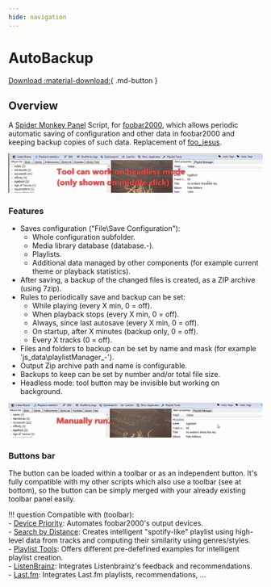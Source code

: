 ```yaml
---
hide: navigation
---
```


# AutoBackup

[Download :material-download:](https://github.com/regorxxx/AutoBackup-SMP){ .md-button }

## Overview

A [Spider Monkey Panel](https://theqwertiest.github.io/foo_spider_monkey_panel) Script, for [foobar2000](https://www.foobar2000.org), 
which allows periodic automatic saving of configuration and other data in foobar2000 and keeping backup copies of such data. 
Replacement of [foo_jesus](https://www.foobar2000.org/components/view/foo_jesus).

![AutoBackup UI](../images/ab_1.gif)

### Features
- Saves configuration ("File\Save Configuration"):
	- Whole configuration subfolder.
	- Media library database (database.-).
	- Playlists.
	- Additional data managed by other components (for example current theme or playback statistics).
- After saving, a backup of the changed files is created, as a ZIP archive (using 7zip).
- Rules to periodically save and backup can be set:
	- While playing (every X min, 0 = off).
	- When playback stops (every X min, 0 = off).
	- Always, since last autosave (every X min, 0 = off).
	- On startup, after X minutes (backup only, 0 = off).
	- Every X tracks (0 = off).
- Files and folders to backup can be set by name and mask (for example 'js_data\\playlistManager_-').
- Output Zip archive path and name is configurable.
- Backups to keep can be set by number and/or total file size.
- Headless mode: tool button may be invisible but working on background.

![AutoBackup usage](../images/ab_2.gif)

### Buttons bar
The button can be loaded within a toolbar or as an independent button. 
It's fully compatible with my other scripts which also use a toolbar (see at bottom), 
so the button can be simply merged with your already existing toolbar panel easily.

!!! question
	Compatible with (toolbar):  
	- [Device Priority](../../scripts/device-priority-smp): Automates foobar2000's output devices.  
    - [Search by Distance](../../scripts/search-by-distance-smp): Creates intelligent "spotify-like"
	playlist using high-level data from tracks and computing their similarity using genres/styles.  
    - [Playlist Tools](../../scripts/playlist-tools-smp): Offers different pre-defefined examples for 
	intelligent playlist creation.  
	- [ListenBrainz](../../scripts/listenbrainz-smp): Integrates Listenbrainz's feedback and recommendations.  
	- [Last.fm](../../scripts/lastfm-smp): Integrates Last.fm playlists, recommendations, ...  